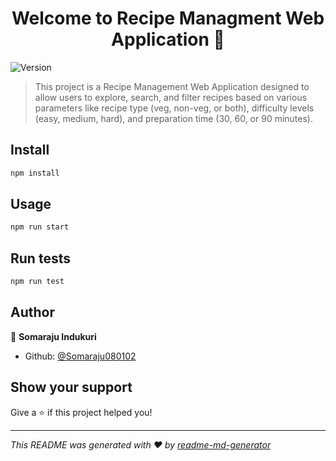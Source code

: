 <h1 align="center">Welcome to Recipe Managment Web Application 👋</h1>
<p>
  <img alt="Version" src="https://img.shields.io/badge/version-0.1.0-blue.svg?cacheSeconds=2592000" />
</p>

> This project is a Recipe Management Web Application designed to allow users to explore, search, and filter recipes based on various parameters like recipe type (veg, non-veg, or both), difficulty levels (easy, medium, hard), and preparation time (30, 60, or 90 minutes).

## Install

```sh
npm install
```

## Usage

```sh
npm run start
```

## Run tests

```sh
npm run test
```

## Author

👤 **Somaraju Indukuri**

* Github: [@Somaraju080102](https://github.com/Somaraju080102)

## Show your support

Give a ⭐️ if this project helped you!

***
_This README was generated with ❤️ by [readme-md-generator](https://github.com/kefranabg/readme-md-generator)_